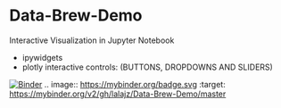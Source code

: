 # Data-Brew-Demo
Interactive Visualization in Jupyter Notebook

- ipywidgets
- plotly interactive controls: (BUTTONS, DROPDOWNS AND SLIDERS)


[![Binder](https://mybinder.org/badge.svg)](https://mybinder.org/v2/gh/lalajz/Data-Brew-Demo/master)
.. image:: https://mybinder.org/badge.svg :target: https://mybinder.org/v2/gh/lalajz/Data-Brew-Demo/master
